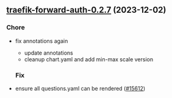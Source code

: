

## [traefik-forward-auth-0.2.7](https://github.com/truecharts/charts/compare/traefik-forward-auth-0.2.6...traefik-forward-auth-0.2.7) (2023-12-02)

### Chore

- fix annotations again
  - update annotations
  - cleanup chart.yaml and add min-max scale version
  
  ### Fix

- ensure all questions.yaml can be rendered ([#15612](https://github.com/truecharts/charts/issues/15612))
  
  